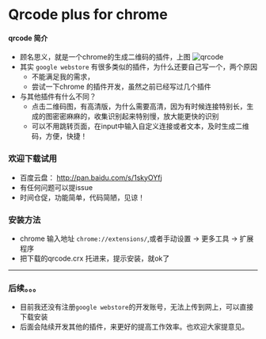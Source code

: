 # Qrcode plus for chrome


#### qrcode 简介
* 顾名思义，就是一个chrome的生成二维码的插件，上图
 ![qrcode](http://d.pcs.baidu.com/thumbnail/c0248aa7c3bc972a56dcabc115a25ca1?fid=3775695419-250528-1010062733208273&time=1450191600&rt=pr&sign=FDTAER-DCb740ccc5511e5e8fedcff06b081203-MjoT6Bt%2fMr2zxB%2bGZYDhQXfhAJA%3d&expires=8h&chkbd=0&chkv=0&dp-logid=8093351945890682303&dp-callid=0&size=c1440_u900&quality=90)
* 其实 `google webstore` 有很多类似的插件，为什么还要自己写一个，两个原因
	* 不能满足我的需求，
	* 尝试一下chrome 的插件开发，虽然之前已经写过几个插件
* 与其他插件有什么不同？
	* 点击二维码图，有高清版，为什么需要高清，因为有时候连接特别长，生成的图密密麻麻的，收集识别起来特别慢，放大能更快的识别
	* 可以不用跳转页面，在input中输入自定义连接或者文本，及时生成二维码，方便，快捷！

### 欢迎下载试用
* 百度云盘： http://pan.baidu.com/s/1skyOYfj
* 有任何问题可以提issue
* 时间仓促，功能简单，代码简陋，见谅！

### 安装方法
* chrome 输入地址 `chrome://extensions/`,或者手动设置 -> 更多工具 -> 扩展程序 
* 把下载的qrcode.crx 托进来，提示安装，就ok了


<hr/>

### 后续。。。
 * 目前我还没有注册`google webstore`的开发账号，无法上传到网上，可以直接下载安装
 * 后面会陆续开发其他的插件，来更好的提高工作效率。也欢迎大家提意见。
